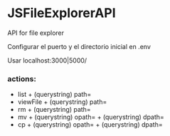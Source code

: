 # JSFileExplorerAPI
API for file explorer

Configurar el puerto y el directorio inicial en .env 

Usar localhost:3000|5000/<action>
### actions:
- list + (querystring) path=<ruta>
- viewFile + (querystring) path=<ruta fichero a visualizar>
- rm + (querystring) path=<ruta fichero a eliminar>
- mv + (querystring) opath=<ruta origen > + (querystring) dpath=<ruta destino>
- cp + (querystring) opath=<ruta origen > + (querystring) dpath=<ruta destino>

